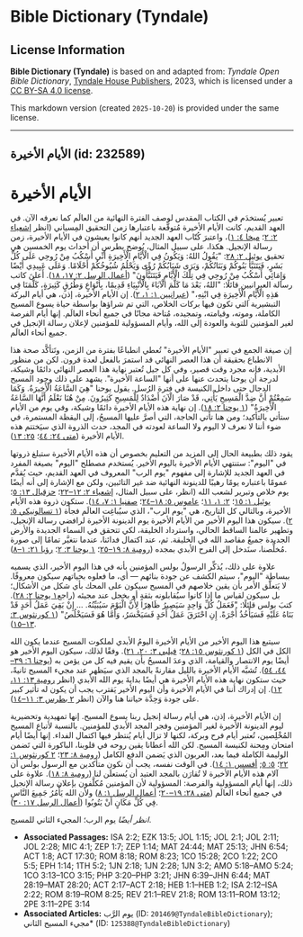 # Bible Dictionary (Tyndale)

## License Information

**Bible Dictionary (Tyndale)** is based on and adapted from: _Tyndale Open Bible Dictionary_, [Tyndale House Publishers](https://tyndaleopenresources.com/), 2023, which is licensed under a [CC BY-SA 4.0 license](https://creativecommons.org/licenses/by-sa/4.0/legalcode.en).

This markdown version (created `2025-10-20`) is provided under the same license.



--------------------------------

## الأيام الأخيرة (id: 232589)

الأيام الأخيرة
==============

تعبير يُستخدَم في الكتاب المقدس لوصف الفترة النهائية من العالَم كما نعرفه الآن. في العهد القديم، كانت الأيام الأخيرة مُتوقَّعة باعتبارها زمن التحقيق المِسياني (انظر [إشعياء ٢: ٢](https://ref.ly/Isa2:2)؛ [ميخا ٤: ١](https://ref.ly/Mic4:1))، واعتبرَ كُتّاب العهد الجديد أنهم كانوا يعيشون في الأيام الأخيرة، زمن رسالة الإنجيل. هكذا، على سبيل المثال، يُوضح بطرس أن أحداث يوم الخمسين هي تحقيق [يوئيل ٢: ٢٨](https://ref.ly/Joel2:28): "يَقُولُ اللهُ: وَيَكُونُ فِي الْأَيَّامِ الْأَخِيرَةِ أَنِّي أَسْكُبُ مِنْ رُوحِي عَلَى كُلِّ بَشَرٍ، فَيَتَنَبَّأُ بَنُوكُمْ وَبَنَاتُكُمْ، وَيَرَى شَبَابُكُمْ رُؤًى وَيَحْلُمُ شُيُوخُكُمْ أَحْلَامًا. وَعَلَى عَبِيدِي أَيْضًا وَإِمَائِي أَسْكُبُ مِنْ رُوحِي فِي تِلْكَ الْأَيَّامِ فَيَتَنَبَّأُونَ" ([أعمال الرسل ٢: ١٧، ١٨](https://ref.ly/Acts2:17-Acts2:18)). أَعلنَ كاتب رسالة العبرانيين قائلًا: "اللهُ، بَعْدَ مَا كَلَّمَ الْآبَاءَ بِالْأَنْبِيَاءِ قَدِيمًا، بِأَنْوَاعٍ وَطُرُقٍ كَثِيرَةٍ، كَلَّمَنَا فِي هَذِهِ الْأَيَّامِ الْأَخِيرَةِ فِي ابْنِهِ،" ([عبرانيين ١: ١، ٢](https://ref.ly/Heb1:1-Heb1:2)). إن الأيام الأخيرة، إذن، هي أيام البركة التبشيرية التي تكون فيها بركات الخلاص، التي تم شراؤها بواسطة حياة يسوع المسيح الكاملة، وموته، وقيامته، وتمجيده، مُتاحة مجانًا في جميع أنحاء العالَم. إنها أيام الفرصة لغير المؤمنين للتوبة والعودة إلى الله، وأيام المسؤولية للمؤمنين لإعلان رسالة الإنجيل في جميع أنحاء العالَم.

إن صيغة الجمع في تعبير "الأيام الأخيرة" تُعطي انطباعًا بفترة من الزمن، وتَتأكَّد صحة هذا الانطباع بحقيقة أن هذا العصر النهائي قد استمرَ بالفعل لعدة قرون. لكن من منظور الأبدية، فإنه مجرد وقت قصير، وفي كل جيل تُعتبر نهاية هذا العصر النهائي دائمًا وشيكة، لدرجة أن يوحنا يتحدث عنها على أنها "الساعة الأخيرة". يشهد على ذلك وجود المسيح الدجال حتى داخل الكنيسة في فترة الرُسل. يقول يوحنا "هِيَ السَّاعَةُ الْأَخِيرَةُ. وَكَمَا سَمِعْتُمْ أَنَّ ضِدَّ الْمَسِيحِ يَأْتِي، قَدْ صَارَ الْآنَ أَضْدَادٌ لِلْمَسِيحِ كَثِيرُونَ. مِنْ هُنَا نَعْلَمُ أَنَّهَا السَّاعَةُ الْأَخِيرَةُ" ([١ يوحنا ٢: ١٨](https://ref.ly/1John2:18)). إن نهاية هذه الأيام الأخيرة دائمًا وشيكة، وفي يوم من الأيام ستأتي بالتأكيد؛ ومن هنا تأتي الحاجة، التي أصرَّ عليها المسيحُ، إلى اليقظة المستمرة، في ضوء أننا لا نعرف لا اليوم ولا الساعة لعودته في المجد، حدث الذروة الذي سيَختتم هذه الأيام الأخيرة ([متى ٢٤: ٤٤](https://ref.ly/Matt24:44)؛ [٢٥: ١٣](https://ref.ly/Matt25:13)).

يقود ذلك بطبيعة الحال إلى المزيد من التعليم بخصوص أن هذه الأيام الأخيرة ستبلغ ذروتها في "اليوم": ستنتهي الأيام الأخيرة باليوم الأخير. يُستخدم مصطلح "اليوم" بصيغة المفرد في العهد الجديد للإشارة إلى مفهوم "يوم الرب" المعروف في العهد القديم، حيث يُقدَّم عمومًا باعتباره يومًا رهيبًا للدينونة النهائية ضد غير التائبين، ولكن مع الإشارة إلى أنه أيضًا يوم خلاص وتبرير لشعب الله (انظر، على سبيل المثال، [إشعياء ٢: ١٢–٢٢](https://ref.ly/Isa2:12-Isa2:22)؛ [حزقيال ١٣: ٥](https://ref.ly/Ezek13:5)؛ [يوئيل ١: ١٥](https://ref.ly/Joel1:15)؛ [٢: ١، ١١](https://ref.ly/Joel2:1)؛ [عاموس ٥: ١٨–٢٤](https://ref.ly/Amos5:18-Amos5:24)؛ [صفنيا ١: ٧، ١٤](https://ref.ly/Zeph1:7)). ستكون ذروة هذه الأيام الأخيرة، وبالتالي كل التاريخ، هي "يوم الرب"، الذي سيُباغِت العالَم فجأة ([١ تسالونيكي ٥: ٢](https://ref.ly/1Thess5:2)). سيكون هذا اليوم الأخير من الأيام الأخيرة يوم الدينونة الأخيرة لرافضي رسالة الإنجيل، وتطهير عالمنا الساقط الحالي، واسترداد الخليقة، لكي تتحقق في السماء الجديدة والأرض الجديدة جميعُ مقاصد الله في الخليقة. ثم، عند اكتمال فدائنا، عندما نتغيَّر تمامًا إلى صورة مُخلِّصنا، سنَدخل إلى الفرح الأبدي بمجده ([رومية ٨: ١٩–٢٥](https://ref.ly/Rom8:19-Rom8:25)؛ [١ يوحنا ٣: ٢](https://ref.ly/1John3:2)؛ [رؤيا ٢١: ١–٨](https://ref.ly/Rev21:1-Rev21:8)).

علاوة على ذلك، يُذكِّر الرسولُ بولس المؤمنين بأنه في هذا اليوم الأخير، الذي يسميه ببساطة "اليوم"، سيتم الكشف عن جودة بنائهم — أي، ما فعلوه بحياتهم سيكون معروفًا. لا يَتعلَّق الأمر بأن يقين خلاصهم في المسيح سيكون على المحك بأي شكل من الأشكال؛ بل سيكون لقياس ما إذا كانوا سيُقابلونه بثقةٍ أو بخجل عند مجيئه (راجع[١ يوحنا ٢: ٢٨](https://ref.ly/1John2:28)). كتبَ بولس قائلًا: "فَعَمَلُ كُلِّ وَاحِدٍ سَيَصِيرُ ظَاهِرًا لِأَنَّ الْيَوْمَ سَيُبَيِّنُهُ. ... إِنْ بَقِيَ عَمَلُ أَحَدٍ قَدْ بَنَاهُ عَلَيْهِ فَسَيَأْخُذُ أُجْرَةً. إِنِ احْتَرَقَ عَمَلُ أَحَدٍ فَسَيَخْسَرُ، وَأَمَّا هُوَ فَسَيَخْلُصُ" ([١ كورنثوس ٣: ١٣–١٥](https://ref.ly/1Cor3:13-1Cor3:15)).

سيتبع هذا اليوم الأخير من الأيام الأخيرة اليومُ الأبدي لملكوت المسيح عندما يكون الله الكل في الكل ([١ كورنثوس ١٥: ٢٨](https://ref.ly/1Cor15:28)؛ [فيلبي ٣: ٢٠، ٢١](https://ref.ly/Phil3:20-Phil3:21)). وفقًا لذلك، سيكون اليوم الأخير هو أيضًا يوم الانتصار والقيامة، الذي وعدَ المسيحُ بأن يقيم فيه كل من يؤمن به ([يوحنا ٦: ٣٩–٤٤، ٥٤](https://ref.ly/John6:39-John6:44)). تُشبَّه الأيام الأخيرة بالليل مقارنةً بالمجد الذي سيَظهر عند مجيء المسيح ثانيةً، حيث ستكون نهاية هذه الأيام الأخيرة هي أيضًا بدايةَ يوم الله الأبدي (انظر [رومية ١٣: ١١، ١٢](https://ref.ly/Rom13:11-Rom13:12)). إن إدراك أننا في الأيام الأخيرة وأن اليوم الأخير يَقترب يجب أن يكون له تأثير كبير على جودة وَحِدَّة حياتنا هنا والآن (انظر [٢ بطرس ٣: ١١–١٤](https://ref.ly/2Pet3:11-2Pet3:14)).

إن الأيام الأخيرة، إذن، هي أيام رسالة إنجيل ربنا يسوع المسيح. إنها تمهيدية وتحضيرية ليوم الدينونة الأخيرة لغير المؤمنين وفجر المجد الأبدي للمؤمنين. بالنسبة لأتباع المسيح المُخْلِصين، تُعتبر أيام فرح وبركة، لكنها لا تزال أيام يُنتظر فيها اكتمال الفداء. إنها أيضًا أيام امتحان ومِحنة لكنيسة المسيح. لكن الله أعطانا يقين روحه في قلوبنا، الباكورة التي تَضمن الوليمة الكاملة فيما بعد، العربون الذي يَضمن الدفع الكامل ([رومية ٨: ٢٣](https://ref.ly/Rom8:23)؛ [٢ كورنثوس ١: ٢٢](https://ref.ly/2Cor1:22)؛ [٥: ٥](https://ref.ly/2Cor5:5); [أفسس ١: ١٤](https://ref.ly/Eph1:14)). في الوقت نفسه، يجب أن نكون متأكدين مع الرسول بولس أن آلام هذه الأيام الأخيرة لا تُقارَن بالمجد العتيد أن يُستعلَن لنا ([رومية ٨: ١٨](https://ref.ly/Rom8:18)). علاوة على ذلك، إنها أيام المسؤولية والفرصة: المسؤولية لأن المؤمنين مُكلَّفون بإعلان رسالة الإنجيل في جميع أنحاء العالَم ([متى ٢٨: ١٩–٢٠](https://ref.ly/Matt28:19-Matt28:20)؛ [أعمال الرسل ١: ٨](https://ref.ly/Acts1:8)) ولأن الله يَأْمُرُ جَمِيعَ النَّاسِ فِي كُلِّ مَكَانٍ أَنْ يَتُوبُوا ([أعمال الرسل ١٧: ٣٠](https://ref.ly/Acts17:30)).

*انظر أيضًا* يوم الرب؛ المجيء الثاني للمسيح.

* **Associated Passages:** ISA 2:2; EZK 13:5; JOL 1:15; JOL 2:1; JOL 2:11; JOL 2:28; MIC 4:1; ZEP 1:7; ZEP 1:14; MAT 24:44; MAT 25:13; JHN 6:54; ACT 1:8; ACT 17:30; ROM 8:18; ROM 8:23; 1CO 15:28; 2CO 1:22; 2CO 5:5; EPH 1:14; 1TH 5:2; 1JN 2:18; 1JN 2:28; 1JN 3:2; AMO 5:18–AMO 5:24; 1CO 3:13–1CO 3:15; PHP 3:20–PHP 3:21; JHN 6:39–JHN 6:44; MAT 28:19–MAT 28:20; ACT 2:17–ACT 2:18; HEB 1:1–HEB 1:2; ISA 2:12–ISA 2:22; ROM 8:19–ROM 8:25; REV 21:1–REV 21:8; ROM 13:11–ROM 13:12; 2PE 3:11–2PE 3:14
* **Associated Articles:** يوم الرَّب (ID: `201469@TyndaleBibleDictionary`); مجيء المسيح الثاني* (ID: `125388@TyndaleBibleDictionary`)

